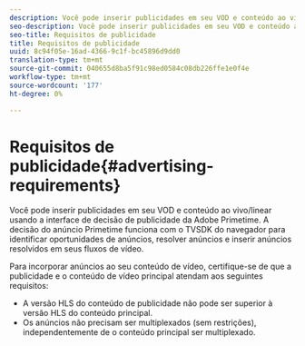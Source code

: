 ```yaml
---
description: Você pode inserir publicidades em seu VOD e conteúdo ao vivo/linear usando a interface de decisão de publicidade da Adobe Primetime. A decisão do anúncio Primetime funciona com o TVSDK do navegador para identificar oportunidades de anúncios, resolver anúncios e inserir anúncios resolvidos em seus fluxos de vídeo.
seo-description: Você pode inserir publicidades em seu VOD e conteúdo ao vivo/linear usando a interface de decisão de publicidade da Adobe Primetime. A decisão do anúncio Primetime funciona com o TVSDK do navegador para identificar oportunidades de anúncios, resolver anúncios e inserir anúncios resolvidos em seus fluxos de vídeo.
seo-title: Requisitos de publicidade
title: Requisitos de publicidade
uuid: 8c94f05e-16ad-4366-9c1f-bc45896d9dd0
translation-type: tm+mt
source-git-commit: 040655d8ba5f91c98ed0584c08db226ffe1e0f4e
workflow-type: tm+mt
source-wordcount: '177'
ht-degree: 0%

---
```



# Requisitos de publicidade{#advertising-requirements}

Você pode inserir publicidades em seu VOD e conteúdo ao vivo/linear usando a interface de decisão de publicidade da Adobe Primetime. A decisão do anúncio Primetime funciona com o TVSDK do navegador para identificar oportunidades de anúncios, resolver anúncios e inserir anúncios resolvidos em seus fluxos de vídeo.

Para incorporar anúncios ao seu conteúdo de vídeo, certifique-se de que a publicidade e o conteúdo de vídeo principal atendam aos seguintes requisitos:

* A versão HLS do conteúdo de publicidade não pode ser superior à versão HLS do conteúdo principal.
* Os anúncios não precisam ser multiplexados (sem restrições), independentemente de o conteúdo principal ser multiplexado.

